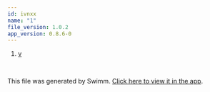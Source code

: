 ```yaml
---
id: ivnxx
name: "1"
file_version: 1.0.2
app_version: 0.8.6-0
---
```


<!-- Steps - Do not remove this comment -->
1. [v](v.bzvlp.sw.md)


<br/>

This file was generated by Swimm. [Click here to view it in the app](https://swimm-web-app.web.app/repos/Z2l0aHViJTNBJTNBZGlnaS1wcm9qLUdVSSUzQSUzQWdpbGFkYXg=/docs/ivnxx).